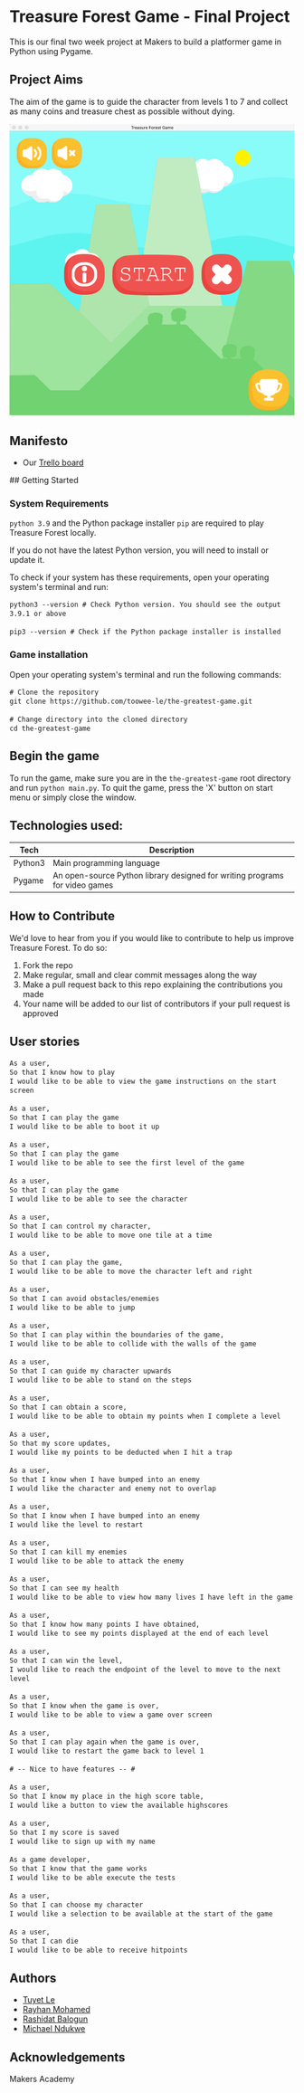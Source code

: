# Treasure Forest Game - Final Project
This is our final two week project at Makers to build a platformer game in Python using Pygame.

## Project Aims
The aim of the game is to guide the character from levels 1 to 7 and collect as many coins and treasure chest as possible without dying.

![Treasure Forest Game](img/start_menu.png)

## Manifesto

* Our [Trello board](https://trello.com/b/ys58hpfi/treasure-forest)

## Getting Started

### System Requirements

`python 3.9` and the Python package installer `pip` are required to play Treasure Forest locally.

If you do not have the latest Python version, you will need to install or update it.

To check if your system has these requirements, open your operating system's terminal and run:

```
python3 --version # Check Python version. You should see the output 3.9.1 or above

pip3 --version # Check if the Python package installer is installed
```

### Game installation

Open your operating system's terminal and run the following commands:

```
# Clone the repository
git clone https://github.com/toowee-le/the-greatest-game.git

# Change directory into the cloned directory
cd the-greatest-game

```

## Begin the game

To run the game, make sure you are in the `the-greatest-game` root directory and run `python main.py`. To quit the game, press the 'X' button on start menu or simply close the window.


## Technologies used:

| Tech    | Description                                                                 |
|---------|-----------------------------------------------------------------------------|
| Python3 | Main programming language                                                   |
| Pygame  | An open-source Python library designed for writing programs for video games |


## How to Contribute
We'd love to hear from you if you would like to contribute to help us improve Treasure Forest. To do so:

1. Fork the repo
2. Make regular, small and clear commit messages along the way
3. Make a pull request back to this repo explaining the contributions you made
5. Your name will be added to our list of contributors if your pull request is approved


## User stories
```
As a user,
So that I know how to play
I would like to be able to view the game instructions on the start screen

As a user,
So that I can play the game
I would like to be able to boot it up

As a user,
So that I can play the game
I would like to be able to see the first level of the game

As a user, 
So that I can play the game
I would like to be able to see the character

As a user,
So that I can control my character, 
I would like to be able to move one tile at a time

As a user, 
So that I can play the game,
I would like to be able to move the character left and right

As a user,
So that I can avoid obstacles/enemies
I would like to be able to jump

As a user,
So that I can play within the boundaries of the game,
I would like to be able to collide with the walls of the game

As a user,
So that I can guide my character upwards
I would like to be able to stand on the steps

As a user, 
So that I can obtain a score,
I would like to be able to obtain my points when I complete a level

As a user, 
So that my score updates,
I would like my points to be deducted when I hit a trap

As a user,
So that I know when I have bumped into an enemy
I would like the character and enemy not to overlap

As a user,
So that I know when I have bumped into an enemy
I would like the level to restart

As a user,
So that I can kill my enemies
I would like to be able to attack the enemy

As a user,
So that I can see my health
I would like to be able to view how many lives I have left in the game

As a user,
So that I know how many points I have obtained,
I would like to see my points displayed at the end of each level

As a user,
So that I can win the level,
I would like to reach the endpoint of the level to move to the next level

As a user,
So that I know when the game is over,
I would like to be able to view a game over screen

As a user,
So that I can play again when the game is over,
I would like to restart the game back to level 1

# -- Nice to have features -- #

As a user,
So that I know my place in the high score table,
I would like a button to view the available highscores

As a user,
So that I my score is saved
I would like to sign up with my name

As a game developer,
So that I know that the game works
I would like to be able execute the tests

As a user,
So that I can choose my character
I would like a selection to be available at the start of the game

As a user,
So that I can die
I would like to be able to receive hitpoints
```

## Authors
* [Tuyet Le](https://github.com/toowee-le)
* [Rayhan Mohamed](https://github.com/Blank-21)
* [Rashidat Balogun](https://github.com/RB301)
* [Michael Ndukwe](https://github.com/lbhMichael)


## Acknowledgements
Makers Academy